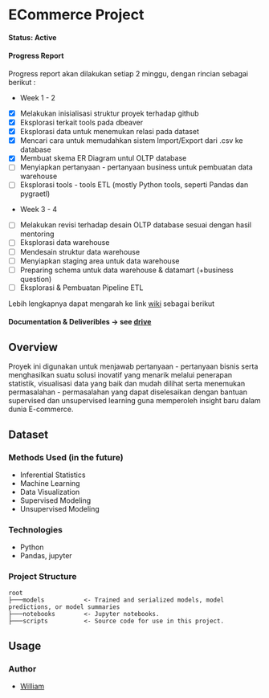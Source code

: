 # ECommerce Project

#### Status: Active
#### Progress Report 
Progress report akan dilakukan setiap 2 minggu, dengan rincian sebagai berikut : 
* Week 1 - 2
- [x] Melakukan inisialisasi struktur proyek terhadap github
- [x] Eksplorasi terkait tools pada dbeaver 
- [x] Eksplorasi data untuk menemukan relasi pada dataset
- [x] Mencari cara untuk memudahkan sistem Import/Export dari .csv ke database
- [x] Membuat skema ER Diagram untul OLTP database
- [ ] Menyiapkan pertanyaan - pertanyaan business untuk pembuatan data warehouse
- [ ] Eksplorasi tools - tools ETL (mostly Python tools, seperti Pandas dan pygraetl)

* Week 3 - 4
- [ ] Melakukan revisi terhadap desain OLTP database sesuai dengan hasil mentoring
- [ ] Eksplorasi data warehouse
- [ ] Mendesain struktur data warehouse
- [ ] Menyiapkan staging area untuk data warehouse
- [ ] Preparing schema untuk data warehouse & datamart (+business question)
- [ ] Eksplorasi & Pembuatan Pipeline ETL

Lebih lengkapnya dapat mengarah ke link [wiki](https://github.com/William9923/future-data-ecommerce/wiki) sebagai berikut

#### Documentation & Deliveribles -> see [drive](https://drive.google.com/drive/folders/1EhdzxzMnBAIJyZU9aXpXrXs58gSnTMKU?usp=sharing) 

## Overview
Proyek ini digunakan untuk menjawab pertanyaan - pertanyaan bisnis serta menghasilkan suatu solusi inovatif yang menarik melalui penerapan statistik, visualisasi data yang baik dan mudah dilihat serta menemukan permasalahan - permasalahan yang dapat diselesaikan dengan bantuan supervised dan unsupervised learning guna memperoleh insight baru dalam dunia E-commerce.

## Dataset

### Methods Used (in the future)
* Inferential Statistics
* Machine Learning
* Data Visualization
* Supervised Modeling
* Unsupervised Modeling

### Technologies
* Python
* Pandas, jupyter

### Project Structure
```
root
├───models           <- Trained and serialized models, model predictions, or model summaries
├───notebooks        <- Jupyter notebooks.
├───scripts          <- Source code for use in this project.
```
## Usage

### Author
* [William](https://william9923.github.io/)


